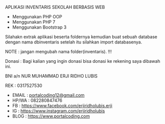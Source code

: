 APLIKASI INVENTARIS SEKOLAH BERBASIS WEB

- Menggunakan PHP OOP
- Menggunakan PHP 7
- Menggunakan Bootstrap 3

Silahakn extrak aplikasi beserta foldernya
kemudian buat sebuah database dengan nama dbinventaris
setelah itu silahkan import databasenya.

NOTE : jangan mengubah nama folder(inventaris). !!!

Donasi : Bagi kalian yang ingin donasi bisa donasi ke rekening saya dibawah ini.

BNI a/n NUR MUHAMMAD ERJI RIDHO LUBIS

REK  : 0317527530

- EMAIL : portalcoding12@gmail.com
- HP/WA : 082280847476
- FB    : https://www.facebook.com/erjiridholubis.erji
- IG    : https://www.instagram.com/erjiridholubis
- BLOG  : https://www.portalcoding.com
